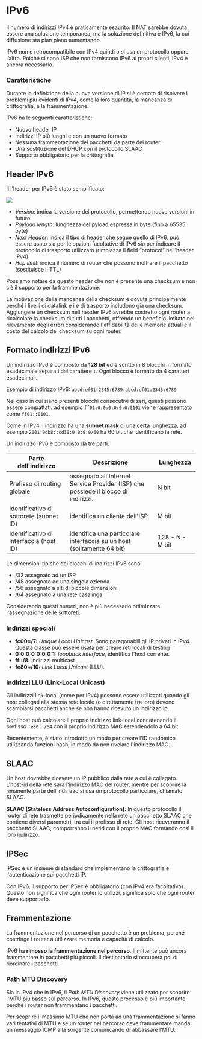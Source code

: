 ﻿# IPv6

Il numero di indirizzi IPv4 è praticamente esaurito. Il NAT sarebbe dovuta essere una soluzione temporanea, ma la soluzione definitiva è IPv6, la cui diffusione sta pian piano aumentando.

IPv6 non è retrocompatibile con IPv4 quindi o si usa un protocollo oppure l’altro. Poiché ci sono ISP che non forniscono IPv6 ai propri clienti, IPv4 è ancora necessario.

### Caratteristiche

Durante la definizione della nuova versione di IP si è cercato di risolvere i problemi più evidenti di IPv4, come la loro quantità, la mancanza di crittografia, e la frammentazione.

IPv6 ha le seguenti caratteristiche:

- Nuovo header IP
- Indirizzi IP più lunghi e con un nuovo formato
- Nessuna frammentazione dei pacchetti da parte dei router
- Una sostituzione del DHCP con il protocollo SLAAC
- Supporto obbligatorio per la crittografia

## Header IPv6

Il l’header per IPv6 è stato semplificato:

![](https://i.ibb.co/F5Z277N/image.png)

- *Version*: indica la versione del protocollo, permettendo nuove versioni in futuro
- *Payload length*: lunghezza del pyload espressa in byte (fino a 65535 byte)
- *Next Header*: indica il tipo di header che segue quello di IPv6, può essere usato sia per le opzioni facoltative di IPv6 sia per indicare il protocollo di trasporto utilizzato (rimpiazza il field “protocol” nell’header IPv4)
- *Hop limit*: indica il numero di router che possono inoltrare il pacchetto (sostituisce il TTL)

Possiamo notare da questo header che non è presente una checksum e non c’è il supporto per la frammentazione.

La motivazione della mancanza della checksum è dovuta principalmente perché i livelli di datalink e i e di trasporto includono già una checksum. Aggiungere un checksum nell'header IPv6 avrebbe costretto ogni router a ricalcolare la checksum di tutti i pacchetti, offrendo un beneficio limitato nel rilevamento degli errori considerando l'affidabilità delle memorie attuali e il costo del calcolo del checksum su ogni router.

## Formato indirizzi IPv6

Un indirizzo IPv6 è composto da **128 bit** ed è scritto in 8 blocchi in formato esadecimale separati dal carattere `:`. Ogni blocco è formato da 4 caratteri esadecimali.

Esempio di indirizzo IPv6:  `abcd:ef01:2345:6789:abcd:ef01:2345:6789`

Nel caso in cui siano presenti blocchi consecutivi di zeri, questi possono essere compattati: ad esempio `ff01:0:0:0:0:0:0:0101` viene rappresentato come `ff01::0101`.

Come in IPv4, l'indirizzo ha una **subnet mask** di una certa lunghezza, ad esempio `2001:0db8::cd30:0:0:0:0/60` ha 60 bit che identificano la rete.

Un indirizzo IPv6 è composto da tre parti:

| Parte dell'indirizzo | Descrizione | Lunghezza |
| --- | --- | --- |
| Prefisso di routing globale | assegnato all'Internet Service Provider (ISP) che possiede il blocco di indirizzi. | N bit |
| Identificativo di sottorete (subnet ID) | identifica un cliente dell'ISP. | M bit |
| Identificativo di interfaccia (host ID) | identifica una particolare interfaccia su un host (solitamente 64 bit) | 128 - N - M bit |

Le dimensioni tipiche dei blocchi di indirizzi IPv6 sono:

- /32 assegnato ad un ISP
- /48 assegnato ad una singola azienda
- /56 assegnato a siti di piccole dimensioni
- /64 assegnato a una rete casalinga

Considerando questi numeri, non è più necessario ottimizzare l'assegnazione delle sottoreti.

### Indirizzi speciali

- **fc00::/7:** *Unique Local Unicast*. Sono paragonabili gli IP privati in IPv4. Questa classe può essere usata per creare reti locali di testing
- **0:0:0:0:0:0:0:1:** *loopback interface*, identifica l’host corrente.
- **ff::/8:** indirizzi multicast
- **fe80::/10:** *Link Local Unicast* (LLU).

### Indirizzi LLU (Link-Local Unicast)

Gli indirizzi link-local (come per IPv4) possono essere utilizzati quando gli host collegati alla stessa rete locale (o direttamente tra loro) devono scambiarsi pacchetti anche se non hanno ricevuto un indirizzo ip.

Ogni host può calcolare il proprio indirizzo link-local concatenando il prefisso `fe80::/64` con il proprio indirizzo MAC estendendolo a 64 bit. 

Recentemente, è stato introdotto un modo per creare l'ID randomico utilizzando funzioni hash, in modo da non rivelare l'indirizzo MAC.

## SLAAC

Un host dovrebbe ricevere un IP pubblico dalla rete a cui è collegato. L'host-id della rete sarà l'indirizzo MAC del router, mentre per scoprire la rimanente parte dell’indirizzo si usa un protocollo particolare, chiamato SLAAC.

**SLAAC (Stateless Address Autoconfiguration):** In questo protocollo il router di rete trasmette periodicamente nella rete un pacchetto SLAAC che contiene diversi parametri, tra cui il prefisso di rete. Gli host riceveranno il pacchetto SLAAC, comporranno il netid con il proprio MAC formando così il loro indirizzo.

## IPSec

IPSec è un insieme di standard che implementano la crittografia e l'autenticazione sui pacchetti IP.

Con IPv6, il supporto per IPSec è obbligatorio (con IPv4 era facoltativo). Questo non significa che ogni router lo utilizzi, significa solo che ogni router deve supportarlo.

## Frammentazione

La frammentazione nel percorso di un pacchetto è un problema, perché costringe i router a utilizzare memoria e capacità di calcolo.

IPv6 ha **rimosso la frammentazione nel percorso**. Il mittente può ancora frammentare in pacchetti più piccoli. Il destinatario si occuperà poi di riordinare i pacchetti.

### Path MTU Discovery

Sia in IPv4 che in IPv6, il *Path MTU Discovery* viene utilizzato per scoprire l'MTU più basso sul percorso. In IPv6, questo processo è più importante perché i router non frammentano i pacchetti.

Per scoprire il massimo MTU che non porta ad una frammentazione si fanno vari tentativi di MTU e se un router nel percorso deve frammentare manda un messaggio ICMP alla sorgente comunicando di abbassare l’MTU.
